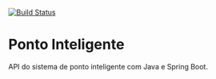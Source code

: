 [![Build Status](https://travis-ci.org/edjlearn/ponto-inteligente-api.svg?branch=master)](https://travis-ci.org/edjlearn/ponto-inteligente-api)
# Ponto Inteligente
API do sistema de ponto inteligente com Java e Spring Boot.
